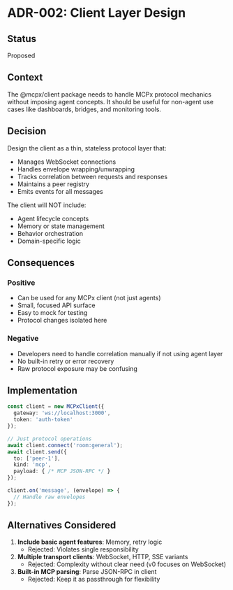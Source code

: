 # ADR-002: Client Layer Design

## Status
Proposed

## Context
The @mcpx/client package needs to handle MCPx protocol mechanics without imposing agent concepts. It should be useful for non-agent use cases like dashboards, bridges, and monitoring tools.

## Decision
Design the client as a thin, stateless protocol layer that:
- Manages WebSocket connections
- Handles envelope wrapping/unwrapping
- Tracks correlation between requests and responses
- Maintains a peer registry
- Emits events for all messages

The client will NOT include:
- Agent lifecycle concepts
- Memory or state management
- Behavior orchestration
- Domain-specific logic

## Consequences

### Positive
- Can be used for any MCPx client (not just agents)
- Small, focused API surface
- Easy to mock for testing
- Protocol changes isolated here

### Negative
- Developers need to handle correlation manually if not using agent layer
- No built-in retry or error recovery
- Raw protocol exposure may be confusing

## Implementation
```typescript
const client = new MCPxClient({
  gateway: 'ws://localhost:3000',
  token: 'auth-token'
});

// Just protocol operations
await client.connect('room:general');
await client.send({
  to: ['peer-1'],
  kind: 'mcp',
  payload: { /* MCP JSON-RPC */ }
});

client.on('message', (envelope) => {
  // Handle raw envelopes
});
```

## Alternatives Considered
1. **Include basic agent features**: Memory, retry logic
   - Rejected: Violates single responsibility
2. **Multiple transport clients**: WebSocket, HTTP, SSE variants
   - Rejected: Complexity without clear need (v0 focuses on WebSocket)
3. **Built-in MCP parsing**: Parse JSON-RPC in client
   - Rejected: Keep it as passthrough for flexibility